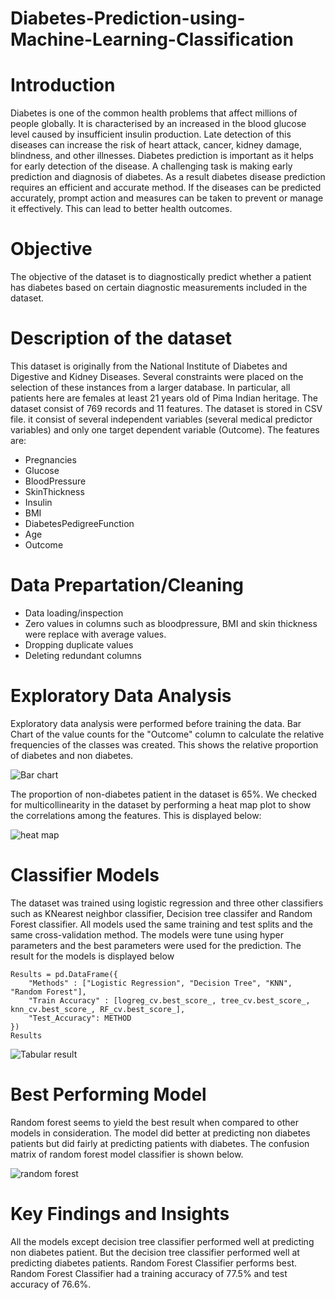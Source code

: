 # Diabetes-Prediction-using-Machine-Learning-Classification
# Introduction
Diabetes is one of the common health problems that affect millions of people globally. It is characterised by an increased in the blood glucose level caused by insufficient insulin production. Late detection of this diseases can increase the risk of heart attack, cancer, kidney damage, blindness, and other illnesses. Diabetes prediction is important as it helps for early detection of the disease. A challenging task is making early prediction and diagnosis of diabetes. As a result diabetes disease prediction requires an efficient and accurate method. If the diseases can be predicted accurately, prompt action and measures can be taken to prevent or manage it effectively. This can lead to better health outcomes. 
# Objective
The objective of the dataset is to diagnostically predict whether a patient has diabetes
based on certain diagnostic measurements included in the dataset.
# Description of the dataset
This dataset is originally from the National Institute of Diabetes and Digestive and Kidney Diseases.  Several constraints were placed
on the selection of these instances from a larger database. In particular, all patients here are females at least 21 years old of Pima Indian heritage. The dataset consist of 769 records and 11 features. The dataset is stored in CSV file. it consist of several independent variables (several medical predictor variables) and only one target dependent variable (Outcome). The features are:
- Pregnancies
- Glucose
- BloodPressure
- SkinThickness
- Insulin
- BMI
- DiabetesPedigreeFunction
- Age
- Outcome
# Data Prepartation/Cleaning
- Data loading/inspection
- Zero values in columns such as bloodpressure, BMI and skin thickness were replace with average values.
- Dropping duplicate values
- Deleting redundant columns
# Exploratory Data Analysis
Exploratory data analysis were performed before training the data. Bar Chart of the value counts for the "Outcome" column to calculate the relative frequencies of the classes was created. This shows the relative proportion of diabetes and non diabetes.

![Bar chart](https://github.com/DannyRukks/Diabetes-Prediction-using-Machine-Learning-Classification/assets/97890440/621982fb-b610-4b33-a20d-6fcc21cf8bf7)

The proportion of non-diabetes patient in the dataset is 65%. We checked for multicollinearity in the dataset by performing a heat map plot to show the correlations among the features. This is displayed below:

![heat map](https://github.com/DannyRukks/Diabetes-Prediction-using-Machine-Learning-Classification/assets/97890440/4c4aaa03-a713-441d-bbee-988ea5a5c767)

# Classifier Models
The dataset was trained using logistic regression and three other classifiers such as KNearest neighbor classifier, Decision tree classifer and Random Forest classifier. All models used the same training and test splits and the same cross-validation method. The models were tune using hyper parameters and the best parameters were used for the prediction. The result for the models is displayed below
```
Results = pd.DataFrame({    
    "Methods" : ["Logistic Regression", "Decision Tree", "KNN", "Random Forest"],    
    "Train Accuracy" : [logreg_cv.best_score_, tree_cv.best_score_, knn_cv.best_score_, RF_cv.best_score_],
    "Test_Accuracy": METHOD   
})
Results
```
![Tabular result](https://github.com/DannyRukks/Diabetes-Prediction-using-Machine-Learning-Classification/assets/97890440/e87f6a14-4e4a-47f7-9b3b-4e62cc6a4876)

# Best Performing Model
Random forest seems to yield the best result when compared to other models in consideration. The model did better at predicting non diabetes patients but did fairly at predicting patients with diabetes. The confusion matrix of random forest model classifier is shown below.

![random forest](https://github.com/DannyRukks/Diabetes-Prediction-using-Machine-Learning-Classification/assets/97890440/a0dd128b-c8ae-4f40-bd77-c252b993559a)

# Key Findings and Insights
All the models except decision tree classifier performed well at predicting non diabetes patient. But the decision tree classifier performed well at predicting diabetes patients. Random Forest Classifier performs best. Random Forest Classifier had a training accuracy of 77.5% and test accuracy of 76.6%. 




